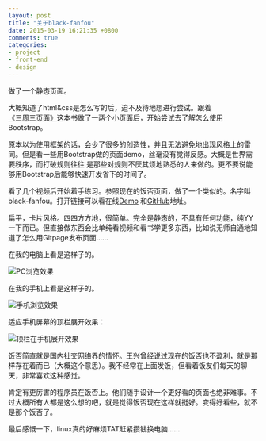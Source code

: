 ```yaml
---
layout: post
title: "关于black-fanfou"
date: 2015-03-19 16:21:35 +0800
comments: true
categories:
- project
- front-end
- design
---
```


做了一个静态页面。
<!--more-->

大概知道了html&css是怎么写的后，迫不及待地想进行尝试。跟着[《三周三页面》](http://icodeit.org/3p3w/)这本书做了一两个小页面后，开始尝试去了解怎么使用Bootstrap。

原本以为使用框架的话，会少了很多的创造性，并且无法避免地出现风格上的雷同。但是看一些用Bootstrap做的页面demo，丝毫没有觉得反感。大概是世界需要秩序，而打破规则往往
是那些对规则不厌其烦地熟悉的人来做的。更不要说能够用Bootstrap后能够快速开发省下的时间了。

看了几个视频后开始着手练习。参照现在的饭否页面，做了一个类似的。名字叫black-fanfou。打开链接可以看在线[Demo](http://anthonyeef.github.io/black-fanfou) 和[GitHub](https://github.com/Anthonyeef/black-fanfou)地址。

扁平，卡片风格。四四方方地，很简单。完全是静态的，不具有任何功能，纯YY一下而已。但直接做东西会比单纯看视频和看书学更多东西，比如说无师自通地知道了怎么用Gitpage发布页面……


在我的电脑上看是这样子的。


![PC浏览效果](http://7vijxa.com1.z0.glb.clouddn.com/black-fanfou-pc.png)


在我的手机上看是这样子的。


![手机浏览效果](http://7vijxa.com1.z0.glb.clouddn.com/black-fanfou-mobile1.png)



适应手机屏幕的顶栏展开效果：


![顶栏在手机展开效果](http://7vijxa.com1.z0.glb.clouddn.com/Black-fanfou-mobile2.png)


饭否简直就是国内社交网络界的情怀。王兴曾经说过现在的饭否也不盈利，就是那样存在着而已（大概这个意思）。我不经常在上面发饭，但看着饭友们每天的聊天，非常喜欢这种感觉。

肯定有更厉害的程序员在饭否上。他们随手设计一个更好看的页面也绝非难事。不过大概所有人都是这么想的吧，就是觉得饭否现在这样就挺好。变得好看些，就不是那个饭否了。



最后感慨一下，linux真的好麻烦TAT赶紧攒钱换电脑……
